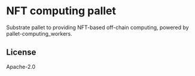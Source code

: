 NFT computing pallet
====

Substrate pallet to providing NFT-based off-chain computing, powered by pallet-computing_workers.

## License

Apache-2.0

